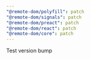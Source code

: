 ```yaml
---
"@remote-dom/polyfill": patch
"@remote-dom/signals": patch
"@remote-dom/preact": patch
"@remote-dom/react": patch
"@remote-dom/core": patch
---
```


Test version bump

